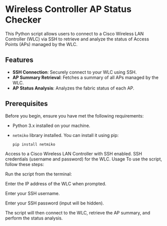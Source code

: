 # Wireless Controller AP Status Checker

This Python script allows users to connect to a Cisco Wireless LAN Controller (WLC) via SSH to retrieve and analyze the status of Access Points (APs) managed by the WLC.

## Features

- **SSH Connection**: Securely connect to your WLC using SSH.
- **AP Summary Retrieval**: Fetches a summary of all APs managed by the WLC.
- **AP Status Analysis**: Analyzes the fabric status of each AP.

## Prerequisites

Before you begin, ensure you have met the following requirements:

- Python 3.x installed on your machine.
- `netmiko` library installed. You can install it using pip:

  ```bash
  pip install netmiko

Access to a Cisco Wireless LAN Controller with SSH enabled.
SSH credentials (username and password) for the WLC.
Usage
To use the script, follow these steps:

Run the script from the terminal:

Enter the IP address of the WLC when prompted.

Enter your SSH username.

Enter your SSH password (input will be hidden).

The script will then connect to the WLC, retrieve the AP summary, and perform the status analysis.
